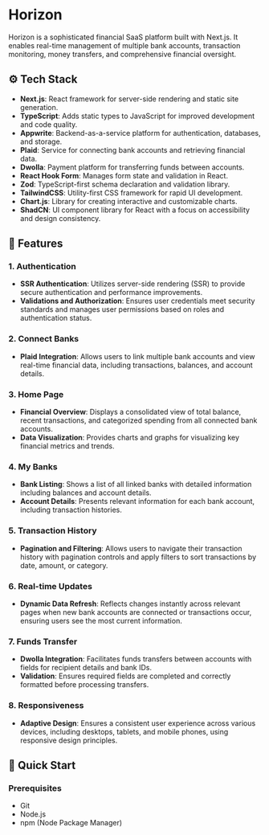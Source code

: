 # Horizon

Horizon is a sophisticated financial SaaS platform built with Next.js. It enables real-time management of multiple bank accounts, transaction monitoring, money transfers, and comprehensive financial oversight.

## ⚙️ Tech Stack

- **Next.js**: React framework for server-side rendering and static site generation.
- **TypeScript**: Adds static types to JavaScript for improved development and code quality.
- **Appwrite**: Backend-as-a-service platform for authentication, databases, and storage.
- **Plaid**: Service for connecting bank accounts and retrieving financial data.
- **Dwolla**: Payment platform for transferring funds between accounts.
- **React Hook Form**: Manages form state and validation in React.
- **Zod**: TypeScript-first schema declaration and validation library.
- **TailwindCSS**: Utility-first CSS framework for rapid UI development.
- **Chart.js**: Library for creating interactive and customizable charts.
- **ShadCN**: UI component library for React with a focus on accessibility and design consistency.

## 🔋 Features

### 1. Authentication

- **SSR Authentication**: Utilizes server-side rendering (SSR) to provide secure authentication and performance improvements.
- **Validations and Authorization**: Ensures user credentials meet security standards and manages user permissions based on roles and authentication status.

### 2. Connect Banks

- **Plaid Integration**: Allows users to link multiple bank accounts and view real-time financial data, including transactions, balances, and account details.

### 3. Home Page

- **Financial Overview**: Displays a consolidated view of total balance, recent transactions, and categorized spending from all connected bank accounts.
- **Data Visualization**: Provides charts and graphs for visualizing key financial metrics and trends.

### 4. My Banks

- **Bank Listing**: Shows a list of all linked banks with detailed information including balances and account details.
- **Account Details**: Presents relevant information for each bank account, including transaction histories.

### 5. Transaction History

- **Pagination and Filtering**: Allows users to navigate their transaction history with pagination controls and apply filters to sort transactions by date, amount, or category.

### 6. Real-time Updates

- **Dynamic Data Refresh**: Reflects changes instantly across relevant pages when new bank accounts are connected or transactions occur, ensuring users see the most current information.

### 7. Funds Transfer

- **Dwolla Integration**: Facilitates funds transfers between accounts with fields for recipient details and bank IDs.
- **Validation**: Ensures required fields are completed and correctly formatted before processing transfers.

### 8. Responsiveness

- **Adaptive Design**: Ensures a consistent user experience across various devices, including desktops, tablets, and mobile phones, using responsive design principles.

## 🤸 Quick Start

### Prerequisites

- Git
- Node.js
- npm (Node Package Manager)


